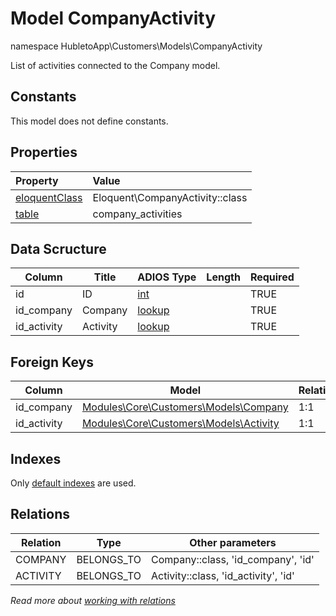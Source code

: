 # Model CompanyActivity

namespace HubletoApp\Customers\Models\CompanyActivity

List of activities connected to the Company model.

## Constants

This model does not define constants.

## Properties

| Property                                                                               | Value                           |
| :------------------------------------------------------------------------------------- | :------------------------------ |
| [eloquentClass](https://docs.wai.blue/adios-framework/models/properties#eloquentClass) | Eloquent\CompanyActivity::class |
| [table](https://docs.wai.blue/adios-framework/models/properties#table)                 | company_activities              |

## Data Scructure

| Column      | Title    | ADIOS Type                                                               | Length | Required |
| ----------- | -------- | ------------------------------------------------------------------------ | ------ | -------- |
| id          | ID       | [int](https://docs.wai.blue/adios-framework/models/attributes#int)       |        | TRUE     |
| id_company  | Company  | [lookup](https://docs.wai.blue/adios-framework/models/attributes#lookup) |        | TRUE     |
| id_activity | Activity | [lookup](https://docs.wai.blue/adios-framework/models/attributes#lookup) |        | TRUE     |

## Foreign Keys

| Column      | Model                                              | Relation | OnUpdate | OnDelete |
| ----------- | -------------------------------------------------- | -------- | -------- | -------- |
| id_company  | [Modules\Core\Customers\Models\Company](company)   | 1:1      | Cascade  | Restrict |
| id_activity | [Modules\Core\Customers\Models\Activity](activity) | 1:1      | Cascade  | Restrict |

## Indexes

Only [default indexes](https://docs.wai.blue/adios-framework/default-indexes) are used.

## Relations

| Relation | Type       | Other parameters                    |
| -------- | ---------- | ----------------------------------- |
| COMPANY  | BELONGS_TO | Company::class, 'id_company', 'id'  |
| ACTIVITY | BELONGS_TO | Activity::class, 'id_activity', 'id' |

_Read more about [working with relations](../../database-relations)_

